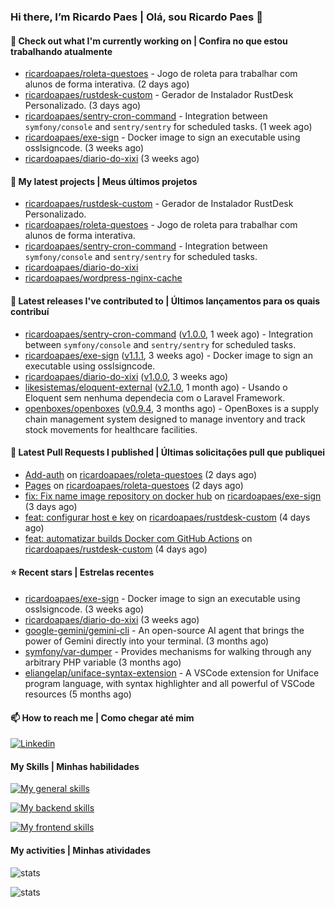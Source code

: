 ### Hi there, I’m Ricardo Paes | Olá, sou Ricardo Paes 👋 

#### 👷 Check out what I'm currently working on | Confira no que estou trabalhando atualmente

- [ricardoapaes/roleta-questoes](https://github.com/ricardoapaes/roleta-questoes) - Jogo de roleta para trabalhar com alunos de forma interativa. (2 days ago)
- [ricardoapaes/rustdesk-custom](https://github.com/ricardoapaes/rustdesk-custom) - Gerador de Instalador RustDesk Personalizado. (3 days ago)
- [ricardoapaes/sentry-cron-command](https://github.com/ricardoapaes/sentry-cron-command) - Integration between `symfony/console` and `sentry/sentry` for scheduled tasks. (1 week ago)
- [ricardoapaes/exe-sign](https://github.com/ricardoapaes/exe-sign) - Docker image to sign an executable using osslsigncode. (3 weeks ago)
- [ricardoapaes/diario-do-xixi](https://github.com/ricardoapaes/diario-do-xixi) (3 weeks ago)

#### 🌱 My latest projects | Meus últimos projetos

- [ricardoapaes/rustdesk-custom](https://github.com/ricardoapaes/rustdesk-custom) - Gerador de Instalador RustDesk Personalizado.
- [ricardoapaes/roleta-questoes](https://github.com/ricardoapaes/roleta-questoes) - Jogo de roleta para trabalhar com alunos de forma interativa.
- [ricardoapaes/sentry-cron-command](https://github.com/ricardoapaes/sentry-cron-command) - Integration between `symfony/console` and `sentry/sentry` for scheduled tasks.
- [ricardoapaes/diario-do-xixi](https://github.com/ricardoapaes/diario-do-xixi)
- [ricardoapaes/wordpress-nginx-cache](https://github.com/ricardoapaes/wordpress-nginx-cache)

#### 🔭 Latest releases I've contributed to | Últimos lançamentos para os quais contribuí

- [ricardoapaes/sentry-cron-command](https://github.com/ricardoapaes/sentry-cron-command) ([v1.0.0](https://github.com/ricardoapaes/sentry-cron-command/releases/tag/v1.0.0), 1 week ago) - Integration between `symfony/console` and `sentry/sentry` for scheduled tasks.
- [ricardoapaes/exe-sign](https://github.com/ricardoapaes/exe-sign) ([v1.1.1](https://github.com/ricardoapaes/exe-sign/releases/tag/v1.1.1), 3 weeks ago) - Docker image to sign an executable using osslsigncode.
- [ricardoapaes/diario-do-xixi](https://github.com/ricardoapaes/diario-do-xixi) ([v1.0.0](https://github.com/ricardoapaes/diario-do-xixi/releases/tag/v1.0.0), 3 weeks ago)
- [likesistemas/eloquent-external](https://github.com/likesistemas/eloquent-external) ([v2.1.0](https://github.com/likesistemas/eloquent-external/releases/tag/v2.1.0), 1 month ago) - Usando o Eloquent sem nenhuma dependecia com o Laravel Framework.
- [openboxes/openboxes](https://github.com/openboxes/openboxes) ([v0.9.4](https://github.com/openboxes/openboxes/releases/tag/v0.9.4), 3 months ago) - OpenBoxes is a supply chain management system designed to manage inventory and track stock movements for healthcare facilities.

#### 🔨 Latest Pull Requests I published | Últimas solicitações pull que publiquei

- [Add-auth](https://github.com/ricardoapaes/roleta-questoes/pull/2) on [ricardoapaes/roleta-questoes](https://github.com/ricardoapaes/roleta-questoes) (2 days ago)
- [Pages](https://github.com/ricardoapaes/roleta-questoes/pull/1) on [ricardoapaes/roleta-questoes](https://github.com/ricardoapaes/roleta-questoes) (2 days ago)
- [fix: Fix name image repository on docker hub](https://github.com/ricardoapaes/exe-sign/pull/4) on [ricardoapaes/exe-sign](https://github.com/ricardoapaes/exe-sign) (3 days ago)
- [feat: configurar host e key](https://github.com/ricardoapaes/rustdesk-custom/pull/2) on [ricardoapaes/rustdesk-custom](https://github.com/ricardoapaes/rustdesk-custom) (4 days ago)
- [feat: automatizar builds Docker com GitHub Actions](https://github.com/ricardoapaes/rustdesk-custom/pull/1) on [ricardoapaes/rustdesk-custom](https://github.com/ricardoapaes/rustdesk-custom) (4 days ago)

#### ⭐ Recent stars | Estrelas recentes

- [ricardoapaes/exe-sign](https://github.com/ricardoapaes/exe-sign) - Docker image to sign an executable using osslsigncode. (3 weeks ago)
- [ricardoapaes/diario-do-xixi](https://github.com/ricardoapaes/diario-do-xixi) (3 weeks ago)
- [google-gemini/gemini-cli](https://github.com/google-gemini/gemini-cli) - An open-source AI agent that brings the power of Gemini directly into your terminal. (3 months ago)
- [symfony/var-dumper](https://github.com/symfony/var-dumper) - Provides mechanisms for walking through any arbitrary PHP variable (3 months ago)
- [eliangelap/uniface-syntax-extension](https://github.com/eliangelap/uniface-syntax-extension) - A VSCode extension for Uniface program language, with syntax highlighter and all powerful of VSCode resources (5 months ago)

#### 📫 How to reach me | Como chegar até mim

[![Linkedin](https://img.shields.io/badge/LinkedIn-0077B5?style=for-the-badge&logo=linkedin&logoColor=white)](https://www.linkedin.com/in/ricardo-paes-5039ba4b)

#### My Skills | Minhas habilidades

[![My general skills](https://skillicons.dev/icons?i=linux,bash,git,docker,aws,gcp,kubernetes,githubactions,nginx,sentry,vim,vscode)](https://skillicons.dev)

[![My backend skills](https://skillicons.dev/icons?i=php,java,nodejs,go,kotlin,ts,laravel,androidstudio)](https://skillicons.dev)

[![My frontend skills](https://skillicons.dev/icons?i=webpack,react,angular,js,html,css,jquery)](https://skillicons.dev)

#### My activities | Minhas atividades

![stats](https://github-readme-stats.vercel.app/api?username=ricardoapaes&show_icons=true&hide_title=false&count_private=true&theme=radical&border_color=000000)

![stats](https://github-readme-stats.vercel.app/api/top-langs/?username=ricardoapaes&layout=compact&langs_count=16&theme=radical&&count_private=true&border_color=000000)
